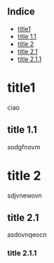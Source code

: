 ## Indice

- [title1](#title1)
- [title 1.1](#title-1.1)
- [title 2](#title-2)
- [title 2.1](#title-2.1)
- [title 2.1.1](#title-2.1.1)

# title1
ciao
## title 1.1
sodgfnovm

# title 2
sdjvnewovn
## title 2.1
asdovnqeocn
### title 2.1.1